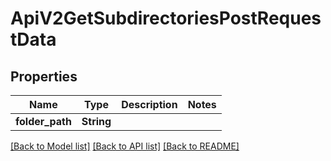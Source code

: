 # ApiV2GetSubdirectoriesPostRequestData

## Properties

Name | Type | Description | Notes
------------ | ------------- | ------------- | -------------
**folder_path** | **String** |  | 

[[Back to Model list]](../README.md#documentation-for-models) [[Back to API list]](../README.md#documentation-for-api-endpoints) [[Back to README]](../README.md)


